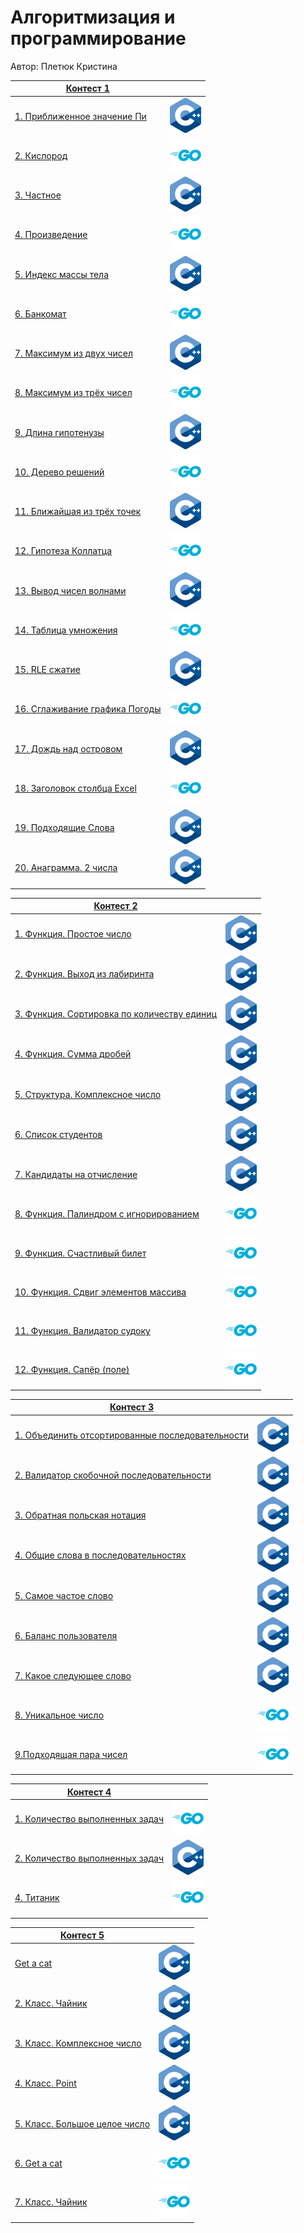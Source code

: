 # Алгоритмизация и программирование

Автор: Плетюк Кристина

|[Контест 1](https://contest.yandex.ru/contest/52142/problems/) |  |
| --- | :-: |
| [1. Приближенное значение Пи](./1/task01.cpp) | ![](./img/cpp.png) |
| [2. Кислород](./1/task02.go) |  ![](./img/go.png) |
| [3. Частное](./1/task03.cpp) | ![](./img/cpp.png) |
| [4. Произведение](./1/task04.go) | ![](./img/go.png) |
| [5. Индекс массы тела](./1/task05.cpp) | ![](./img/cpp.png) |
| [6. Банкомат](./1/task06.go) | ![](./img/go.png) |
| [7. Максимум из двух чисел](./1/task07.cpp) | ![](./img/cpp.png) |
| [8. Максимум из трёх чисел](./1/task08.go) | ![](./img/go.png) |
| [9. Длина гипотенузы](./1/task09.cpp) | ![](./img/cpp.png) |
| [10. Дерево решений](./1/task10.go) | ![](./img/go.png) |
| [11. Ближайшая из трёх точек](./1/task11.cpp) | ![](./img/cpp.png) |
| [12. Гипотеза Коллатца](./1/task12.go) | ![](./img/go.png) |
| [13. Вывод чисел волнами](./1/task13.cpp) | ![](./img/cpp.png) |
| [14. Таблица умножения](./1/task14.go) | ![](./img/go.png) |
| [15. RLE сжатие](./1/task15.cpp) | ![](./img/cpp.png) |
| [16. Сглаживание графика Погоды](./1/task16.go) | ![](./img/go.png) |
| [17. Дождь над островом](./1/task17.cpp) | ![](./img/cpp.png) |
| [18. Заголовок столбца Excel](./1/task18.go) | ![](./img/go.png) |
| [19. Подходящие Слова](./1/task19.cpp) | ![](./img/cpp.png) |
| [20. Анаграмма. 2 числа](./1/task20.cpp) | ![](./img/cpp.png) |

|[Контест 2](https://contest.yandex.ru/contest/52676/problems/) |  |
| --- | :-: |
| [1. Функция. Простое число](./2/task01.cpp) | ![](./img/cpp.png) |
| [2. Функция. Выход из лабиринта](./2/task02.cpp) |  ![](./img/cpp.png) |
| [3. Функция. Сортировка по количеству единиц](./2/task03.cpp) | ![](./img/cpp.png) |
| [4. Функция. Сумма дробей](./2/task04.cpp) | ![](./img/cpp.png) |
| [5. Структура. Комплексное число](./2/task05.cpp) | ![](./img/cpp.png) |
| [6. Список студентов](./2/task06.cpp) | ![](./img/cpp.png) |
| [7. Кандидаты на отчисление](./2/task07.cpp) | ![](./img/cpp.png) |
| [8. Функция. Палиндром с игнорированием](./2/task08.go) | ![](./img/go.png) |
| [9. Функция. Счастливый билет](./2/task09.go) | ![](./img/go.png) |
| [10. Функция. Сдвиг элементов массива](./2/task10.go) | ![](./img/go.png) |
| [11. Функция. Валидатор судоку](./2/task11.go) | ![](./img/go.png) |
| [12. Функция. Сапёр (поле)](./2/task12.go) | ![](./img/go.png) |

|[Контест 3](https://contest.yandex.ru/contest/53504/problems/) |  |
| --- | :-: |
| [1. Объединить отсортированные последовательности](./3/task01.cpp) | ![](./img/cpp.png) |
| [2. Валидатор скобочной последовательности](./3/task02.cpp) |  ![](./img/cpp.png) |
| [3. Обратная польская нотация](./3/task03.cpp) | ![](./img/cpp.png) |
| [4. Общие слова в последовательностях](./3/task04.cpp) | ![](./img/cpp.png) |
| [5. Самое частое слово](./3/task05.cpp) | ![](./img/cpp.png) |
| [6. Баланс пользователя](./3/task06.cpp) | ![](./img/cpp.png) |
| [7. Какое следующее слово](./3/task07.cpp) | ![](./img/cpp.png) |
| [8. Уникальное число](./3/task08.go) | ![](./img/go.png) |
| [9.Подходящая пара чисел](./3/task09.go) | ![](./img/go.png) |

|[Контест 4](https://contest.yandex.ru/contest/54625/problems/) |  |
| --- | :-: |
| [1. Количество выполненных задач](./4/task01.go) | ![](./img/go.png) |
| [2. Количество выполненных задач](./4/task02.cpp) |  ![](./img/cpp.png) |
| [4. Титаник](./4/task04.go) | ![](./img/go.png) |

|[Контест 5](https://contest.yandex.ru/contest/55465/problems/) |  |
| --- | :-: |
| [Get a cat](./5/task01.cpp) | ![](./img/cpp.png) |
| [2. Класс. Чайник](./5/task02.cpp) |  ![](./img/cpp.png) |
| [3. Класс. Комплексное число](./5/task03.cpp) | ![](./img/cpp.png) |
| [4. Класс. Point](./5/task04.cpp) | ![](./img/cpp.png) |
| [5. Класс. Большое целое число](./5/task05.cpp) | ![](./img/cpp.png) |
| [6. Get a cat](./5/task06.go) | ![](./img/go.png) 
| [7. Класс. Чайник](./5/task07.go) | ![](./img/go.png) |
